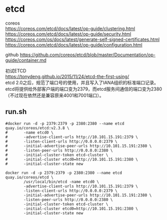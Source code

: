 # etcd

coreos  
https://coreos.com/etcd/docs/latest/op-guide/clustering.html  
https://coreos.com/etcd/docs/latest/op-guide/security.html   
https://coreos.com/os/docs/latest/generate-self-signed-certificates.html  
https://coreos.com/etcd/docs/latest/op-guide/configuration.html  

github
https://github.com/coreos/etcd/blob/master/Documentation/op-guide/container.md  

初试ETCD  
https://tonydeng.github.io/2015/11/24/etcd-the-first-using/  
etcd 2.0之后，规范了端口号的使用，并且写入了IANA组织的标准端口记录。etcd将提供给外部客户端的端口变为2379，而etcd服务间通信的端口变为2380（不过现在依然还是兼容原来4001和7001端口）。  


## run.sh
```
#docker run -d -p 2379:2379 -p 2380:2380 --name etcd quay.io/coreos/etcd:v2.3.8 \
#       -name etcd0 \
#       -advertise-client-urls http://10.101.15.191:2379 \
#       -listen-client-urls http://0.0.0.0:2379 \
#       -initial-advertise-peer-urls http://10.101.15.191:2380 \
#       -listen-peer-urls http://0.0.0.0:2380 \
#       -initial-cluster-token etcd-cluster \
#       -initial-cluster etcd0=http://10.101.15.191:2380 \
#       -initial-cluster-state new

docker run -d -p 2379:2379 -p 2380:2380 --name etcd quay.io/coreos/etcd \
        /usr/local/bin/etcd -name etcd0 \
        -advertise-client-urls http://10.101.15.191:2379 \
        -listen-client-urls http://0.0.0.0:2379 \
        -initial-advertise-peer-urls http://10.101.15.191:2380 \
        -listen-peer-urls http://0.0.0.0:2380 \
        -initial-cluster-token etcd-cluster \
        -initial-cluster etcd0=http://10.101.15.191:2380 \
        -initial-cluster-state new
```


